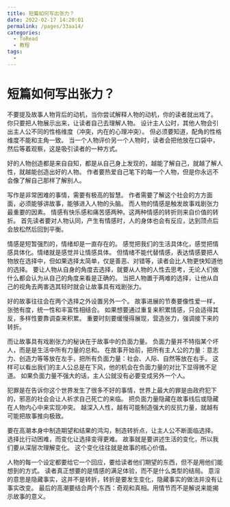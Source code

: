 ```yaml
---
title: 短篇如何写出张力？
date: 2022-02-17 14:20:01
permalink: /pages/33aa14/
categories:
  - ToRead
  - 教程
tags:
  - 
---
```

# 短篇如何写出张力？

不要提及故事人物背后的动机，当你尝试解释人物的动机，你的读者就出戏了。
你只要把人物展示出来，让读者自己去理解人物。
设计主人公时，其他人物会引出主人公不同的性格维度（冲突，内在的心理冲突）。
但必须要知道，配角的性格维度不能和主角一致。
当一个人物评价另一个人物时，读者会把他放在口袋中，然后等着观察，这是吸引读者的一种方式。



好的人物创造都是来自自知，都是从自己身上发现的，越能了解自己，就越了解人性，就越能创造出好的人物。
作者要热爱自己笔下的每一个人物，但是你永远不会像了解自己那样了解别人。



写作是非常困难的事情，需要有极高的智慧。
作者需要了解这个社会的方方面面，必须能够讲故事，能够进入人物的头脑。
而人物的情感是触发故事戏剧张力最重要的因素。
情感有快乐感和痛苦感两种。这两种情感的转折则来自价值的转折。
首先读者要对人物认同，产生有情感时，人的身体也会有反应，达到顶点后会放松然后回到平衡。



情感是短暂强烈的，情绪却是一直存在的。
感觉把我们的生活具体化，感觉把情感具体化。情绪就是感觉并让情感具体。
但情绪不能代替情感，表达情感要把人物放在选择中，但如果选择太简单，仅是善恶、对错等，读者会比人物更快知道他的选择。
要让人物从自身的角度去选择，就要从人物的人性去思考，无论人们做什么都会认为从自己的角度来看是正确的。
当把人物置于两难的选择，让他从自己的视角去两害选其轻时就会让故事具有戏剧张力。



好的故事往往会在两个选择之外设置另外一个。
故事进展的节奏要像性爱一样，张弛有度，统一性和丰富性相结合。
如果想要通过重复来积累情感，只会适得其反，多样性要靠调查来积累。
重要时刻要缓慢得展现，营造张力，强调接下来的转折。



而让故事具有戏剧张力的秘诀在于故事中的负面力量。
负面力量并不特指某个坏人，而是是生活中所有力量的总和。
在故事开始前，把所有主人公的力量：意志力、创造力等等放在左手，把所有负面力量：社会、人际、自然等放在右手。
这样可以看出我们的主人公总是在下风，他的机会在负面力量的对比下显得微不足道。
如果负面力量不强大的话，主人公就没有必要变成另外一个人。



犯罪是在告诉你这个世界发生了很多不好的事情，世界上最大的罪是由政府犯下的，邪恶的社会会让人祈求自己死亡的来临。
把负面力量隐藏在故事线后或隐藏在人物内心中来实现冲突。
越深入人性，越有可能制造强大的反抗力量，就越有可能把故事推向极致。



要在高潮本身中制造期望和结果的鸿沟，制造转折点，让主人公不断面临选择。
选择比行动困难，而变化让选择变得更难。
故事就是要讲述生活的变化，所以我们要从深层次理解变化。
这个变化往往就是故事的核心价值。



人物的每一个设定都要给它一个回应，要给读者他们期望的东西，但不是用他们能想到的方式。
读者真正想要的是情感的满足体验，而不是什么类型的结局。
意淫的意思是隐藏事实，这并不是转折，转折是要发生变化，隐藏事实的做法并没有让事实改变。
最后的高潮要结合两个东西：奇观和真相。用情节而不是解说来能揭示故事的意义。
